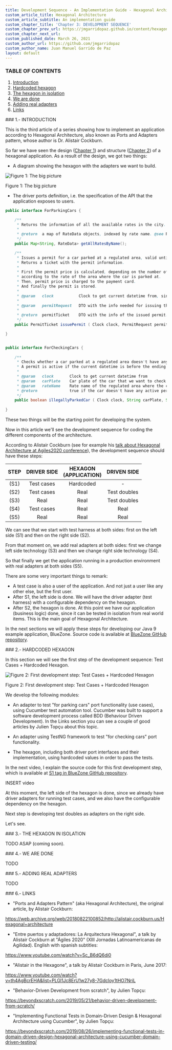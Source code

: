 ```yaml
---
title: Development Sequence - An Implementation Guide - Hexagonal Architecture
custom_article_title: Hexagonal Architecture
custom_article_subtitle: An implementation guide
custom_chapter_title: 'Chapter 3: DEVELOPMENT SEQUENCE'
custom_chapter_prev_url: https://jmgarridopaz.github.io/content/hexagonalarchitecture-ig/chapter2.html
custom_chapter_next_url:
custom_published_date: March 26, 2021
custom_author_url: https://github.com/jmgarridopaz
custom_author_name: Juan Manuel Garrido de Paz
layout: default
---
```


### TABLE OF CONTENTS

1. [Introduction](#tc1)
2. [Hardcoded hexagon](#tc2)
3. [The hexagon in isolation](#tc3)
4. [We are done](#tc4)
5. [Adding real adapters](#tc5)
6. [Links](#tc6)

<div id="tc1"></div>
### 1.- INTRODUCTION

This is the third article of a series showing how to implement an application according to Hexagonal Architecture, also known as Ports and Adapters pattern, whose author is Dr. Alistair Cockburn.

So far we have seen the design (<a target="_blank" href="https://jmgarridopaz.github.io/content/hexagonalarchitecture-ig/chapter1.html">Chapter 1</a>) and structure (<a target="_blank" href="https://jmgarridopaz.github.io/content/hexagonalarchitecture-ig/chapter2.html">Chapter 2</a>) of a hexagonal application. As a result of the design, we got two things:

- A diagram showing the hexagon with the adapters we want to build.

![Figure 1: The big picture](/assets/images/hexagonalarchitecture-ig/figure3-1.png)
<p class="figure">Figure 1: The big picture</p>

- The driver ports definition, i.e. the specification of the API that the application exposes to users.

~~~java
public interface ForParkingCars {

	/**
	 * Returns the information of all the available rates in the city.
	 * 
	 * @return	a map of RateData objects, indexed by rate name. @see RateInfo
	 */
	public Map<String, RateData> getAllRatesByName();

	/**
	 * Issues a permit for a car parked at a regulated area, valid until a datetime, paying it with a card.
	 * Returns a ticket with the permit information.
	 * 
	 * First the permit price is calculated, depending on the number of minutes of the permit period,
	 * according to the rate of the area where the car is parked at.
	 * Then, permit price is charged to the payment card.
	 * And finally the permit is stored.
	 * 
	 * @param	clock			Clock to get current datetime from, since it will be the starting datetime of the permit period
	 * 
	 * @param	permitRequest	DTO with the info needed for issuing the permit. @see PermitRequest
	 * 
	 * @return	permitTicket	DTO with the info of the issued permit. @see PermitTicket
	 */
	public PermitTicket issuePermit ( Clock clock, PermitRequest permitRequest );

}


public interface ForCheckingCars {
		
	/**
	 * Checks whether a car parked at a regulated area doesn't have any active permit.
	 * A permit is active if the current datetime is before the ending datetime of the permit period.
	 * 
	 * @param	clock		Clock to get current datetime from
	 * @param	carPlate	Car plate of the car that we want to check
	 * @param	rateName	Rate name of the regulated area where the car to check is parked at
	 * @return				true if the car doesn't have any active permit for the rate, false otherwise
	 */
	public boolean illegallyParkedCar ( Clock clock, String carPlate, String rateName );
	
}
~~~

These two things will be the starting point for developing the system.

Now in this article we'll see the development sequence for coding the different components of the architecture.

According to Alistair Cockburn (see for example his <a target="_blank" href="https://www.youtube.com/watch?v=Sc_B6dQ6di0&t=813">talk about Hexagonal Architecture at Agiles2020 conference</a>), the development sequence should have these steps:

| STEP |DRIVER SIDE|HEXAGON<br />(APPLICATION)|DRIVEN SIDE|
|:-:|:--:|:--:|:--:|
|(S1)|Test cases|Hardcoded|-|
|(S2)|Test cases|Real|Test doubles|
|(S3)|Real|Real|Test doubles|
|(S4)|Test cases|Real|Real|
|(S5)|Real|Real|Real |

We can see that we start with test harness at both sides: first on the left side (S1) and then on the right side (S2).

From that moment on, we add real adapters at both sides: first we change left side technology (S3) and then we change right side technology (S4).

So that finally we get the application running in a production environment with real adapters at both sides (S5).

There are some very important things to remark:

- A test case is also a user of the application. And not just a user like any other else, but the first user.
- After S1, the left side is done. We will have the driver adapter (test harness) with a configurable dependency on the hexagon.
- After S2, the hexagon is done. At this point we have our application (business logic) done, since it can be tested in isolation from real world items. This is the main goal of Hexagonal Architecture.

In the next sections we will apply these steps for developing our Java 9 example application, BlueZone. Source code is available at <a target="_blank" href="https://github.com/jmgarridopaz/bluezone">BlueZone GitHub repository</a>.

<div id="tc2"></div>
### 2.- HARDCODED HEXAGON

In this section we will see the first step of the development sequence: Test Cases + Hardcoded Hexagon.

![Figure 2: First development step: Test Cases + Hardcoded Hexagon](/assets/images/hexagonalarchitecture-ig/figure3-2.png)
<p class="figure">Figure 2: First development step: Test Cases + Hardcoded Hexagon</p>

We develop the following modules:

- An adapter to test "for parking cars" port functionality (use cases), using Cucumber test automation tool. Cucumber was built to support a software development process called BDD (Behaviour Driven Development). In the Links section you can see a couple of good articles by Julien Topçu about this topic.

- An adapter using TestNG framework to test "for checking cars" port functionality.

- The hexagon, including both driver port interfaces and their implementation, using hardcoded values in order to pass the tests.

In the next video, I explain the source code for this first development step, which is available at <a target="_blank" href="https://github.com/jmgarridopaz/bluezone/tree/S1">S1 tag in BlueZone GitHub repository</a>.

INSERT video

At this moment, the left side of the hexagon is done, since we already have driver adapters for running test cases, and we also have the configurable dependency on the hexagon.

Next step is developing test doubles as adapters on the right side.

Let's see.

<div id="tc3"></div>
### 3.- THE HEXAGON IN ISOLATION

TODO ASAP (coming soon).

<div id="tc4"></div>
### 4.- WE ARE DONE

TODO

<div id="tc5"></div>
### 5.- ADDING REAL ADAPTERS

TODO

<div id="tc6"></div>
### 6.- LINKS

- "Ports and Adapters Pattern" (aka Hexagonal Architecture), the original article, by Alistair Cockburn:

<a target="_blank" href="https://web.archive.org/web/20180822100852/http://alistair.cockburn.us/Hexagonal+architecture">https://web.archive.org/web/20180822100852/http://alistair.cockburn.us/Hexagonal+architecture</a>

- "Entre puertos y adaptadores: La Arquitectura Hexagonal", a talk by Alistair Cockburn at "Ágiles 2020" (XIII Jornadas Latinoamericanas de Agilidad). English with spanish subtitles:

<a target="_blank" href="https://www.youtube.com/watch?v=Sc_B6dQ6di0">https://www.youtube.com/watch?v=Sc_B6dQ6di0</a>

- "Alistair in the Hexagone", a talk by Alistair Cockburn in Paris, June 2017:

<a target="_blank" href="https://www.youtube.com/watch?v=th4AgBcrEHA&list=PLGl1Jc8ErU1w27y8-7Gdcloy1tHO7NriL">https://www.youtube.com/watch?v=th4AgBcrEHA&list=PLGl1Jc8ErU1w27y8-7Gdcloy1tHO7NriL</a>

- "Behavior-Driven Development from scratch", by Julien Topçu:

<a target="_blank" href="https://beyondxscratch.com/2019/05/21/behavior-driven-development-from-scratch/">https://beyondxscratch.com/2019/05/21/behavior-driven-development-from-scratch/</a>

- "Implementing Functional Tests in Domain-Driven Design & Hexagonal Architecture using Cucumber", by Julien Topçu:

<a target="_blank" href="https://beyondxscratch.com/2019/08/26/implementing-functional-tests-in-domain-driven-design-hexagonal-architecture-using-cucumber-domain-driven-testing/">https://beyondxscratch.com/2019/08/26/implementing-functional-tests-in-domain-driven-design-hexagonal-architecture-using-cucumber-domain-driven-testing/</a>

<br/>

<div class="commentbox"></div>

